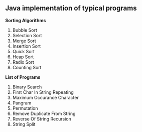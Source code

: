 ## Java implementation of typical programs

__Sorting Algorithms__
1. Bubble Sort
2. Selection Sort
3. Merge Sort
4. Insertion Sort
5. Quick Sort
6. Heap Sort
7. Radix Sort
8. Counting Sort

__List of Programs__
1. Binary Search
2. First Char In String Repeating
3. Maximum Occurance Character
4. Pangram
5. Permutation
6. Remove Duplicate From String
7. Reverse Of String Recursion
8. String Split
